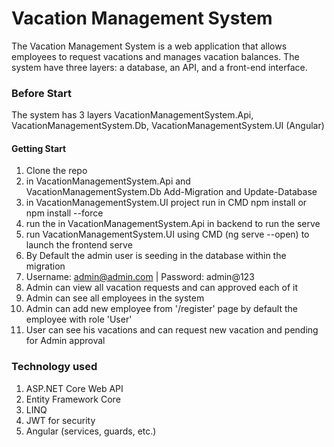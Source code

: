 # Vacation Management System
The Vacation Management System is a web application that allows employees to request vacations and manages vacation balances. The system have three layers: a database, an API, and a front-end interface.

### Before Start
The system has 3 layers VacationManagementSystem.Api, VacationManagementSystem.Db, VacationManagementSystem.UI (Angular)

#### Getting Start
1. Clone the repo
2. in VacationManagementSystem.Api and VacationManagementSystem.Db Add-Migration and Update-Database
3. in VacationManagementSystem.UI project run in CMD npm install or npm install --force
4. run the in VacationManagementSystem.Api in backend to run the serve
5. run VacationManagementSystem.UI using CMD (ng serve --open) to launch the frontend serve
6. By Default the admin user is seeding in the database within the migration
7. Username: admin@admin.com | Password: admin@123
8. Admin can view all vacation requests and can approved each of it
9. Admin can see all employees in the system
10. Admin can add new employee from '/register' page by default the employee with role 'User'
11. User can see his vacations and can request new vacation and pending for Admin approval

### Technology used
1. ASP.NET Core Web API
2. Entity Framework Core
3. LINQ
4. JWT for security
5. Angular (services, guards, etc.)
